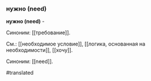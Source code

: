 ### нужно (need)

**нужно (need)** -

Синоним: [[требование]].

См.: [[необходимое условие]], [[логика, основанная на необходимости]], [[хочу]].

Синоним: [[need]].

#translated
